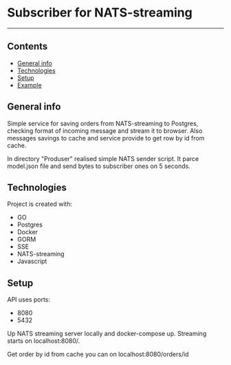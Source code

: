 # Subscriber for NATS-streaming
___
## Contents
* [General info](#general-info)
* [Technologies](#technologies)
* [Setup](#setup)
* [Example](#example)

## General info
Simple service for saving orders from NATS-streaming to Postgres, checking format of incoming message and stream it to 
browser. Also messages savings to cache and service provide to get row by id from cache.

In directory "Produser" realised simple NATS sender script. It parce model.json file and send bytes to subscriber ones 
on 5 seconds.

## Technologies
Project is created with:
* GO
* Postgres
* Docker
* GORM
* SSE
* NATS-streaming
* Javascript

## Setup

API uses ports:

* 8080
* 5432

Up NATS streaming server locally and docker-compose up. 
Streaming starts on localhost:8080/.

Get order by id from cache you can on localhost:8080/orders/id



